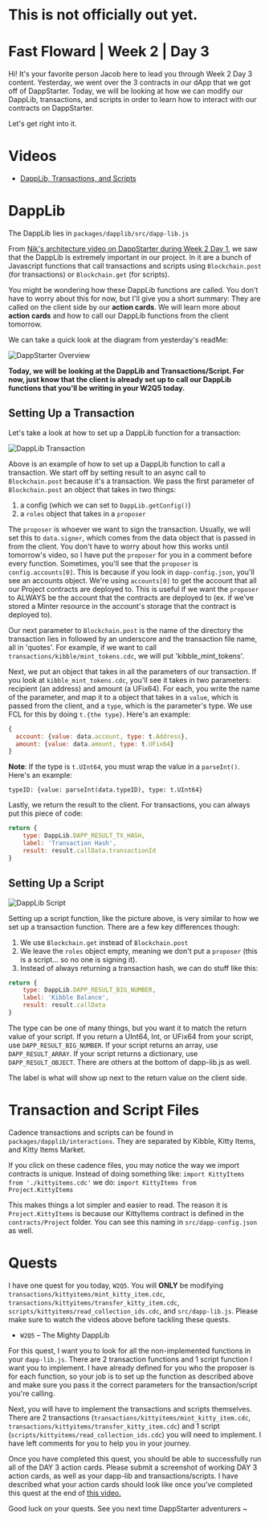   # This is not officially out yet.

# Fast Floward | Week 2 | Day 3

Hi! It's your favorite person Jacob here to lead you through Week 2 Day 3 content. Yesterday, we went over the 3 contracts in our dApp that we got off of DappStarter. Today, we will be looking at how we can modify our DappLib, transactions, and scripts in order to learn how to interact with our contracts on DappStarter.

Let's get right into it.

# Videos

- [DappLib, Transactions, and Scripts](https://www.youtube.com/watch?v=zFtc4QLrxas)

# DappLib

The DappLib lies in `packages/dapplib/src/dapp-lib.js`

From [Nik's architecture video on DappStarter during Week 2 Day 1](https://youtu.be/scZZiFXfXa4), we saw that the DappLib is extremely important in our project. In it are a bunch of Javascript functions that call transactions and scripts using `Blockchain.post` (for transactions) or `Blockchain.get` (for scripts).

You might be wondering how these DappLib functions are called. You don't have to worry about this for now, but I'll give you a short summary: They are called on the client side by our **action cards**. We will learn more about **action cards** and how to call our DappLib functions from the client tomorrow. 

We can take a quick look at the diagram from yesterday's readMe:

![DappStarter Overview](images/dappstarter_overview.PNG)

**Today, we will be looking at the DappLib and Transactions/Script. For now, just know that the client is already set up to call our DappLib functions that you'll be writing in your W2Q5 today.**

## Setting Up a Transaction

Let's take a look at how to set up a DappLib function for a transaction:

![DappLib Transaction](images/dapplib-transaction.png)

Above is an example of how to set up a DappLib function to call a transaction. We start off by setting result to an async call to `Blockchain.post` because it's a transaction. We pass the first parameter of `Blockchain.post` an object that takes in two things: 
1) a config (which we can set to `DappLib.getConfig()`)
2) a `roles` object that takes in a `proposer`

The `proposer` is whoever we want to sign the transaction. Usually, we will set this to `data.signer`, which comes from the data object that is passed in from the client. You don't have to worry about how this works until tomorrow's video, so I have put the `proposer` for you in a comment before every function. Sometimes, you'll see that the `proposer` is `config.accounts[0]`. This is because if you look in `dapp-config.json`, you'll see an accounts object. We're using `accounts[0]` to get the account that all our Project contracts are deployed to. This is useful if we want the `proposer` to ALWAYS be the account that the contracts are deployed to (ex. if we've stored a Minter resource in the account's storage that the contract is deployed to).

Our next parameter to `Blockchain.post` is the name of the directory the transaction lies in followed by an underscore and the transaction file name, all in 'quotes'. For example, if we want to call `transactions/kibble/mint_tokens.cdc`, we will put 'kibble_mint_tokens'.

Next, we put an object that takes in all the parameters of our transaction. If you look at `kibble_mint_tokens.cdc`, you'll see it takes in two parameters: recipient (an address) and amount (a UFix64). For each, you write the name of the parameter, and map it to a object that takes in a `value`, which is passed from the client, and a `type`, which is the parameter's type. We use FCL for this by doing `t.{the type}`. Here's an example:

```javascript
{
  account: {value: data.account, type: t.Address},
  amount: {value: data.amount, type: t.UFix64}
}
```

**Note**: If the type is `t.UInt64`, you must wrap the value in a `parseInt()`. Here's an example:

`typeID: {value: parseInt(data.typeID), type: t.UInt64}`

Lastly, we return the result to the client. For transactions, you can always put this piece of code:

```javascript
return {
    type: DappLib.DAPP_RESULT_TX_HASH,
    label: 'Transaction Hash',
    result: result.callData.transactionId
}
```

## Setting Up a Script

![DappLib Script](images/dapplib-script.png)

Setting up a script function, like the picture above, is very similar to how we set up a transaction function. There are a few key differences though:

1) We use `Blockchain.get` instead of `Blockchain.post`
2) We leave the `roles` object empty, meaning we don't put a `proposer` (this is a script... so no one is signing it).
3) Instead of always returning a transaction hash, we can do stuff like this:

```javascript
return {
    type: DappLib.DAPP_RESULT_BIG_NUMBER,
    label: 'Kibble Balance',
    result: result.callData
}
```

The type can be one of many things, but you want it to match the return value of your script. If you return a UInt64, Int, or UFix64 from your script, use `DAPP_RESULT_BIG_NUMBER`. If your script returns an array, use `DAPP_RESULT_ARRAY`. If your script returns a dictionary, use `DAPP_RESULT_OBJECT`. There are others at the bottom of dapp-lib.js as well.

The label is what will show up next to the return value on the client side.

# Transaction and Script Files

Cadence transactions and scripts can be found in `packages/dapplib/interactions`. They are separated by Kibble, Kitty Items, and Kitty Items Market. 

If you click on these cadence files, you may notice the way we import contracts is unique. Instead of doing something like:
`import KittyItems from './kittyitems.cdc'`
we do:
`import KittyItems from Project.KittyItems`

This makes things a lot simpler and easier to read. The reason it is `Project.KittyItems` is because our KittyItems contract is defined in the `contracts/Project` folder. You can see this naming in `src/dapp-config.json` as well.

# Quests

I have one quest for you today, `W2Q5`. You will **ONLY** be modifying `transactions/kittyitems/mint_kitty_item.cdc`, `transactions/kittyitems/transfer_kitty_item.cdc`, `scripts/kittyitems/read_collection_ids.cdc`, and `src/dapp-lib.js`. Please make sure to watch the videos above before tackling these quests.

- `W2Q5` – The Mighty DappLib

For this quest, I want you to look for all the non-implemented functions in your `dapp-lib.js`. There are 2 transaction functions and 1 script function I want you to implement. I have already defined for you who the proposer is for each function, so your job is to set up the function as described above and make sure you pass it the correct parameters for the transaction/script you're calling.

Next, you will have to implement the transactions and scripts themselves. There are 2 transactions (`transactions/kittyitems/mint_kitty_item.cdc`, `transactions/kittyitems/transfer_kitty_item.cdc`) and 1 script (`scripts/kittyitems/read_collection_ids.cdc`) you will need to implement. I have left comments for you to help you in your journey.

Once you have completed this quest, you should be able to successfully run all of the DAY 3 action cards. Please submit a screenshot of working DAY 3 action cards, as well as your dapp-lib and transactions/scripts. I have described what your action cards should look like once you've completed this quest at the end of [this video.](https://www.youtube.com/watch?v=zFtc4QLrxas)


Good luck on your quests. See you next time DappStarter adventurers ~



